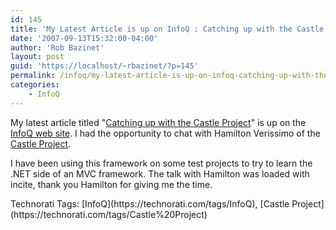 ```yaml
---
id: 145
title: 'My Latest Article is up on InfoQ : Catching up with the Castle Project'
date: '2007-09-13T15:32:00-04:00'
author: 'Rob Bazinet'
layout: post
guid: 'https://localhost/~rbazinet/?p=145'
permalink: /infoq/my-latest-article-is-up-on-infoq-catching-up-with-the-castle-project/
categories:
    - InfoQ
---
```


My latest article titled "[Catching up with the Castle Project](https://www.infoq.com/news/2007/09/castleproject)" is up on the [InfoQ web site](https://www.infoq.com). I had the opportunity to chat with Hamilton Verissimo of the [Castle Project](https://www.castleproject.org/index.html).

I have been using this framework on some test projects to try to learn the .NET side of an MVC framework. The talk with Hamilton was loaded with incite, thank you Hamilton for giving me the time.

<div class="wlWriterSmartContent" style="display:inline;margin:0;padding:0;">Technorati Tags: [InfoQ](https://technorati.com/tags/InfoQ), [Castle Project](https://technorati.com/tags/Castle%20Project)</div>